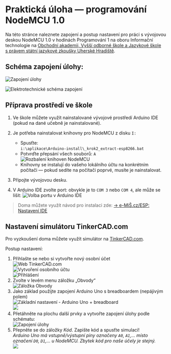 # Praktická úloha &mdash; programování NodeMCU 1.0

Na této stránce naleznete zapojení a postup nastavení pro práci s&nbsp;vývojovou deskou NodeMCU 1.0 v&nbsp;hodinách Programování 1 na oboru Informační technologie na [Obchodní akademii, Vyšší odborné škole a Jazykové škole s&nbsp;právem státní jazykové zkoušky Uherské Hradiště](https://www.oauh.cz).

## Schéma zapojení úlohy:
![Zapojení úlohy](img/obvod.png)

![Elektrotechnické schéma zapojení](img/schema.png)

## Příprava prostředí ve škole
1. Ve škole můžete využít nainstalované vývojové prostředí Arduino IDE (pokud na dané učebně je nainstalované).
1. Je potřeba nainstalovat knihovny pro NodeMCU z&nbsp;disku `I:`
    - Spusťte:<br /> `i:\aplikace\Arduino-install\_krok2_extract-esp8266.bat`
    - Potvrďte přepsání všech souborů: `A`
    ![Rozbalení knihoven NodeMCU](img/setup-010_extract.png)
    - Knihovny se instalují do vašeho lokálního účtu na konkrétním počítači — pokud sedíte na počítači poprvé, musíte je nainstalovat.

1. Připojte vývojovou desku.
1. V&nbsp;Arduino IDE zvolte port: obvykle je to `COM 3` nebo `COM 4`, ale může se lišit:
    ![Volba portu v&nbsp;Arduino IDE](img/setup-020_port.png)

> Doma můžete využít návod pro instalaci zde:
> [&rarr; e-MiŠ.cz/ESP: Nastavení IDE](http://mis.e-mis.cz/index.php/ESP:_Nastaven%C3%AD_IDE)

## Nastavení simulátoru TinkerCAD.com

Pro vyzkoušení doma můžete využít simulátor na [TinkerCAD.com](https://www.tinkercad.com).

Postup nastavení:

1. Přihlašte se nebo si vytvořte nový osobní účet<br />![Web TinkerCAD.com](img/tinkercad/tinkercad_010_login.png)<br />![Vytvoření osobního účtu](img/tinkercad/tinkercad_020_osobni.png)
<br />![Přihlášení](img/tinkercad/tinkercad_030_login-jmeno-helso.png)
1. Zvolte v&nbsp;levém menu záložku „Obvody“<br />![Záložka Obvody](img/tinkercad/tinkercad_040_obvody.png)
1. Jako základ použijte zapojení Arduino Uno s breadboardem (nepájivým polem)<br />![Základní nastavení - Arduino Uno + breadboard](img/tinkercad/tinkercad_050_arduino-breadboard.png)
<br />![](img/tinkercad/tinkercad_060_zapojeni.png)
1. Přetáhněte na plochu další prvky a vytvořte zapojení úlohy podle schématu:<br />
![Zapojení úlohy](img/obvod.png)
1. Přepněte se do záložky _Kód_. Zapište kód a spusťte simulaci!<br />_Arduino Uno má vstupně/výstupní piny označeny `A0`, `A1`,... místo označení `D0`, `D1`,&hellip; u NodeMCU. Zbytek kód pro naše účely je stejný._<br />![](img/tinkercad/tinkercad_070_kod-a-spusteni.png)